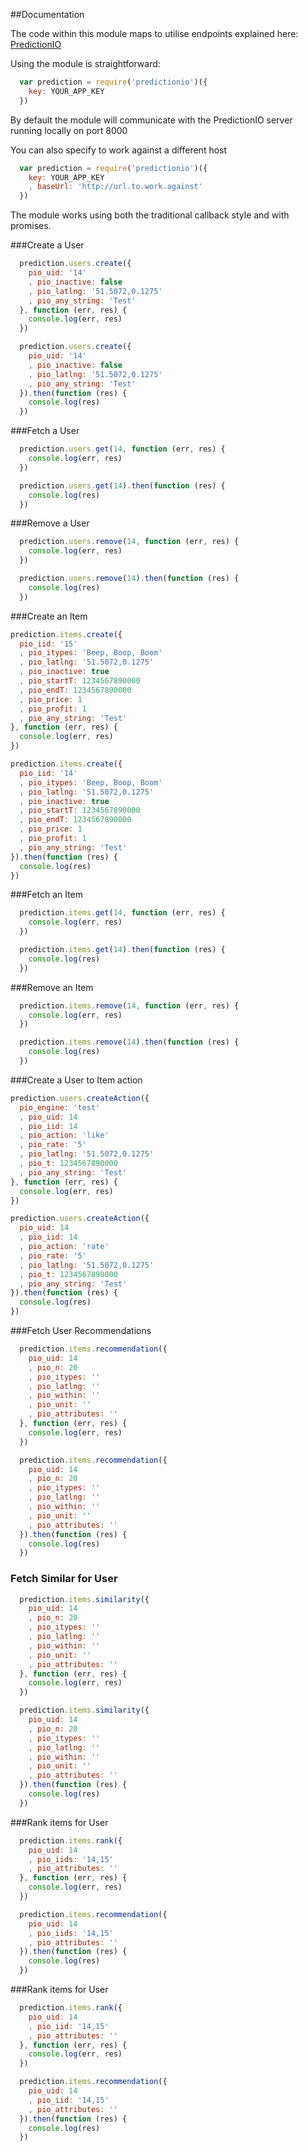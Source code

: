 ##Documentation

The code within this module maps to utilise endpoints explained here: [PredictionIO](http://docs.prediction.io/current/apis/index.html)

Using the module is straightforward:

```javascript
  var prediction = require('predictionio')({
    key: YOUR_APP_KEY
  })
```

By default the module will communicate with the PredictionIO server running locally on port 8000

You can also specify to work against a different host

```javascript
  var prediction = require('predictionio')({
    key: YOUR_APP_KEY
    , baseUrl: 'http://url.to.work.against'
  })
```

The module works using both the traditional callback style and with promises.


###Create a User

```javascript
  prediction.users.create({
    pio_uid: '14'
    , pio_inactive: false
    , pio_latlng: '51.5072,0.1275'
    , pio_any_string: 'Test'
  }, function (err, res) {
    console.log(err, res)
  })

  prediction.users.create({
    pio_uid: '14'
    , pio_inactive: false
    , pio_latlng: '51.5072,0.1275'
    , pio_any_string: 'Test'  
  }).then(function (res) {
    console.log(res)
  })
```

###Fetch a User

```javascript
  prediction.users.get(14, function (err, res) {
    console.log(err, res)
  })

  prediction.users.get(14).then(function (res) {
    console.log(res)
  })
```

###Remove a User

```javascript
  prediction.users.remove(14, function (err, res) {
    console.log(err, res)
  })

  prediction.users.remove(14).then(function (res) {
    console.log(res)
  })
```

###Create an Item

```javascript
prediction.items.create({
  pio_iid: '15'
  , pio_itypes: 'Beep, Boop, Boom'
  , pio_latlng: '51.5072,0.1275'
  , pio_inactive: true
  , pio_startT: 1234567890000
  , pio_endT: 1234567890000
  , pio_price: 1
  , pio_profit: 1
  , pio_any_string: 'Test'
}, function (err, res) {
  console.log(err, res)
})

prediction.items.create({
  pio_iid: '14'
  , pio_itypes: 'Beep, Boop, Boom'
  , pio_latlng: '51.5072,0.1275'
  , pio_inactive: true
  , pio_startT: 1234567890000
  , pio_endT: 1234567890000
  , pio_price: 1
  , pio_profit: 1
  , pio_any_string: 'Test'
}).then(function (res) {
  console.log(res)
})
```

###Fetch an Item

```javascript
  prediction.items.get(14, function (err, res) {
    console.log(err, res)
  })

  prediction.items.get(14).then(function (res) {
    console.log(res)
  })
```

###Remove an Item

```javascript
  prediction.items.remove(14, function (err, res) {
    console.log(err, res)
  })

  prediction.items.remove(14).then(function (res) {
    console.log(res)
  })
```

###Create a User to Item action

```javascript
prediction.users.createAction({
  pio_engine: 'test'
  , pio_uid: 14
  , pio_iid: 14
  , pio_action: 'like'
  , pio_rate: '5'
  , pio_latlng: '51.5072,0.1275'
  , pio_t: 1234567890000
  , pio_any_string: 'Test'
}, function (err, res) {
  console.log(err, res)
})

prediction.users.createAction({
  pio_uid: 14
  , pio_iid: 14
  , pio_action: 'rate'
  , pio_rate: '5'
  , pio_latlng: '51.5072,0.1275'
  , pio_t: 1234567890000
  , pio_any_string: 'Test'
}).then(function (res) {
  console.log(res)
})
```

###Fetch User Recommendations

```javascript
  prediction.items.recommendation({
    pio_uid: 14
    , pio_n: 20
    , pio_itypes: ''
    , pio_latlng: ''
    , pio_within: ''
    , pio_unit: ''
    , pio_attributes: ''
  }, function (err, res) {
    console.log(err, res)
  })

  prediction.items.recommendation({
    pio_uid: 14
    , pio_n: 20
    , pio_itypes: ''
    , pio_latlng: ''
    , pio_within: ''
    , pio_unit: ''
    , pio_attributes: ''
  }).then(function (res) {
    console.log(res)
  })
```

### Fetch Similar for User

```javascript
  prediction.items.similarity({
    pio_uid: 14
    , pio_n: 20
    , pio_itypes: ''
    , pio_latlng: ''
    , pio_within: ''
    , pio_unit: ''
    , pio_attributes: ''
  }, function (err, res) {
    console.log(err, res)
  })

  prediction.items.similarity({
    pio_uid: 14
    , pio_n: 20
    , pio_itypes: ''
    , pio_latlng: ''
    , pio_within: ''
    , pio_unit: ''
    , pio_attributes: ''
  }).then(function (res) {
    console.log(res)
  })
```

###Rank items for User

```javascript
  prediction.items.rank({
    pio_uid: 14
    , pio_iids: '14,15'
    , pio_attributes: ''
  }, function (err, res) {
    console.log(err, res)
  })

  prediction.items.recommendation({
    pio_uid: 14
    , pio_iids: '14,15'
    , pio_attributes: ''
  }).then(function (res) {
    console.log(res)
  })
```

###Rank items for User

```javascript
  prediction.items.rank({
    pio_uid: 14
    , pio_iid: '14,15'
    , pio_attributes: ''
  }, function (err, res) {
    console.log(err, res)
  })

  prediction.items.recommendation({
    pio_uid: 14
    , pio_iid: '14,15'
    , pio_attributes: ''
  }).then(function (res) {
    console.log(res)
  })
```
